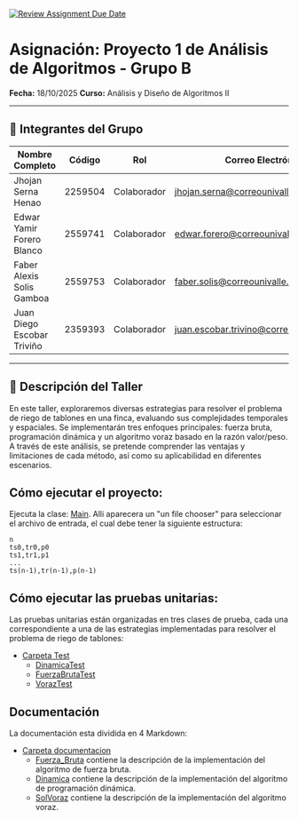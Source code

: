 [![Review Assignment Due Date](https://classroom.github.com/assets/deadline-readme-button-22041afd0340ce965d47ae6ef1cefeee28c7c493a6346c4f15d667ab976d596c.svg)](https://classroom.github.com/a/GxFB-nwe)

# Asignación: Proyecto 1 de Análisis de Algoritmos - Grupo B

**Fecha:** 18/10/2025
**Curso:** Análisis y Diseño de Algoritmos II

---

## 👥 Integrantes del Grupo

| Nombre Completo            | Código  | Rol         | Correo Electrónico                 |
|----------------------------|---------|-------------|------------------------------------|
| Jhojan Serna Henao         | 2259504 | Colaborador | jhojan.serna@correounivalle.edu.co |
| Edwar Yamir Forero Blanco  | 2559741 | Colaborador | edwar.forero@correounivalle.edu.co |
| Faber Alexis Solis Gamboa  | 2559753 | Colaborador | faber.solis@correounivalle.edu.co  |
| Juan Diego Escobar Triviño | 2359393 | Colaborador | juan.escobar.trivino@correounivalle.edu.co          |

---

## 📌 Descripción del Taller

En este taller, exploraremos diversas estrategias para resolver el problema de riego de tablones en una finca, evaluando sus complejidades temporales y espaciales. Se implementarán tres enfoques principales: fuerza bruta, programación dinámica y un algoritmo voraz basado en la razón 
valor/peso. A través de este análisis, se pretende comprender las ventajas y limitaciones de cada método, así como su aplicabilidad en diferentes escenarios.

## Cómo ejecutar el proyecto:
Ejecuta la clase: [Main](src/main/java/edu/univalle/riegooptimo/Main.java). Alli aparecera un "un file chooser" para seleccionar el archivo de entrada, el cual debe tener la siguiente estructura:
```
n
ts0,tr0,p0
ts1,tr1,p1
...
ts(n-1),tr(n-1),p(n-1)
```
## Cómo ejecutar las pruebas unitarias:
Las pruebas unitarias están organizadas en tres clases de prueba, cada una correspondiente a una de las estrategias implementadas para resolver el problema de riego de tablones:
- [Carpeta Test](src/test/java/edu/univalle/riegooptimo/algoritmos)
  - [DinamicaTest](src/test/java/edu/univalle/riegooptimo/algoritmos/DinamicaTest.java)
  - [FuerzaBrutaTest](src/test/java/edu/univalle/riegooptimo/algoritmos/FuerzaBrutaTest.java)
  - [VorazTest](src/test/java/edu/univalle/riegooptimo/algoritmos/VorazTest.java)

## Documentación
La documentación esta dividida en 4 Markdown:
- [Carpeta documentacion](docs/adaII)
  - [Fuerza_Bruta](docs/adaII/Fuerza_Bruta.md) contiene la descripción de la implementación del algoritmo de fuerza bruta.
  - [Dinamica](docs/adaII/Dinamica.md) contiene la descripción de la implementación del algoritmo de programación dinámica.
  - [SolVoraz](docs/adaII/SolVoraz.md) contiene la descripción de la implementación del algoritmo voraz.
  
